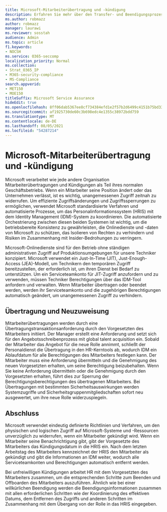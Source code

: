 ```yaml
---
title: Microsoft-Mitarbeiterübertragung und -kündigung
description: Erfahren Sie mehr über den Transfer- und Beendigungsprozess von Microsoft-Mitarbeitern in Microsoft 365
ms.author: robmazz
author: robmazz
manager: laurawi
ms.reviewer: sosstah
audience: Admin
ms.topic: article
f1.keywords:
- NOCSH
ms.service: O365-seccomp
localization_priority: Normal
ms.collection:
- Strat_O365_IP
- M365-security-compliance
- MS-Compliance
search.appverid:
- MET150
- MOE150
titleSuffix: Microsoft Service Assurance
hideEdit: true
ms.openlocfilehash: 8ff06dab5367ee8cf734384efd1e2f57b2d6499c4151b75bd335693852dead47
ms.sourcegitcommit: af1925730de60c3b698edc4e1355c38972bdd759
ms.translationtype: MT
ms.contentlocale: de-DE
ms.lasthandoff: 08/05/2021
ms.locfileid: "54287214"
---
```

# <a name="microsoft-employee-transfer-and-termination"></a>Microsoft-Mitarbeiterübertragung und -kündigung

Microsoft verarbeitet wie jede andere Organisation Mitarbeiterübertragungen und Kündigungen als Teil ihres normalen Geschäftsbetriebs. Wenn ein Mitarbeiter seine Position ändert oder das Unternehmen verlässt, ist es wichtig, unangemessenen Zugriff zeitnah zu widerrufen. Um effiziente Zugriffsänderungen und Zugriffssperrungen zu ermöglichen, verwendet Microsoft standardisierte Verfahren und automatisierte Prozesse, um das Personalinformationssystem (HRIS) mit dem Identity Management (IDM)-System zu koordinieren. Die automatisierte Orchestrierung zwischen diesen beiden Systemen ist wichtig, um die betriebsbereite Konsistenz zu gewährleisten, die Onlinedienste und -daten von Microsoft zu schützen, das Isolieren von Rechten zu verhindern und Risiken im Zusammenhang mit Insider-Bedrohungen zu verringern.

Microsoft-Onlinedienste sind für den Betrieb ohne ständigen administrativen Zugriff auf Produktionsumgebungen für unsere Techniker konzipiert. Microsoft verwendet ein Just-In-Time (JIT), Just-Enough-Access (JEA)-Modell, um Technikern den temporären Zugriff bereitzustellen, der erforderlich ist, um ihren Dienst bei Bedarf zu unterstützen. Um ein Serviceteamkonto für JIT-Zugriff anzufordern und zu verwenden, müssen Techniker Berechtigungen über das IDM-Tool anfordern und verwalten. Wenn Mitarbeiter übertragen oder beendet werden, werden ihr Serviceteamkonto und die zugehörigen Berechtigungen automatisch geändert, um unangemessenen Zugriff zu verhindern.

## <a name="transfer-and-reassignment"></a>Übertragung und Neuzuweisung

Mitarbeiterübertragungen werden durch eine Übertragungstransaktionsanforderung durch den Vorgesetzten des Mitarbeiters initiiert. Der Manager erstellt eine Anforderung und setzt sich für den Angebotsschreibenprozess mit global talent acquisition ein. Sobald der Mitarbeiter das Angebot für die neue Rolle annimmt, schließt der Personaldienst die Übertragung in den HR-Kerntools ab, wodurch IDM ein Ablaufdatum für alle Berechtigungen des Mitarbeiters festlegen kann. Der Mitarbeiter muss eine Anforderung übermitteln und die Genehmigung des neuen Vorgesetzten erhalten, um seine Berechtigung beizubehalten. Wenn Sie keine Anforderung übermitteln oder die Genehmigung durch den Vorgesetzten erhalten, führt dies zur Sperrung der Berechtigungsberechtigungen des übertragenen Mitarbeiters. Bei Übertragungen mit bestimmten Sicherheitsauswirkungen werden Systemzugriffe und Sicherheitsgruppenmitgliedschaften sofort neu ausgewertet, um ihre neue Rolle widerzuspiegeln.

## <a name="termination"></a>Abschluss

Microsoft verwendet eindeutig definierte Richtlinien und Verfahren, um den physischen und logischen Zugriff auf Microsoft-Systeme und -Ressourcen unverzüglich zu widerrufen, wenn ein Mitarbeiter gekündigt wird. Wenn ein Mitarbeiter seine Benachrichtigung gibt, gibt der Vorgesetzte des Mitarbeiters das Kündigungsdatum in die HRIS ein. Nach dem letzten Arbeitstag des Mitarbeiters kennzeichnet der HRIS den Mitarbeiter als gekündigt und gibt die Informationen an IDM weiter, wodurch alle Serviceteamkonten und Berechtigungen automatisch entfernt werden.

Bei unfreiwilligen Kündigungen arbeitet HR mit dem Vorgesetzten des Mitarbeiters zusammen, um die entsprechenden Schritte zum Beenden und Offboarden des Mitarbeiters auszuführen. Ähnlich wie bei einer willkürlichen Beendigung werden die Beendigungsinformationen zusammen mit allen erforderlichen Schritten wie der Koordinierung des effektiven Datums, dem Entfernen des Zugriffs und anderen Schritten im Zusammenhang mit dem Übergang von der Rolle in das HRIS eingegeben.
